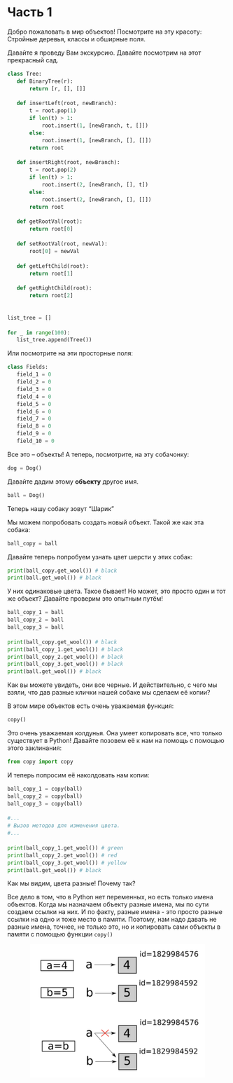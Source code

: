 # Часть 1
Добро пожаловать в мир объектов! Посмотрите на эту красоту: Стройные деревья, классы и обширные поля.

Давайте я проведу Вам экскурсию. Давайте посмотрим на этот прекрасный сад. 

```python
class Tree:
   def BinaryTree(r):
       return [r, [], []]

   def insertLeft(root, newBranch):
       t = root.pop(1)
       if len(t) > 1:
           root.insert(1, [newBranch, t, []])
       else:
           root.insert(1, [newBranch, [], []])
       return root

   def insertRight(root, newBranch):
       t = root.pop(2)
       if len(t) > 1:
           root.insert(2, [newBranch, [], t])
       else:
           root.insert(2, [newBranch, [], []])
       return root

   def getRootVal(root):
       return root[0]

   def setRootVal(root, newVal):
       root[0] = newVal

   def getLeftChild(root):
       return root[1]

   def getRightChild(root):
       return root[2]


list_tree = []

for _ in range(100):
   list_tree.append(Tree())
```
Или посмотрите на эти просторные поля:
```python
class Fields:
   field_1 = 0
   field_2 = 0
   field_3 = 0
   field_4 = 0
   field_5 = 0
   field_6 = 0
   field_7 = 0
   field_8 = 0
   field_9 = 0
   field_10 = 0
```
Все это – объекты!
А теперь, посмотрите, на эту собачонку: 
```python
dog = Dog()
```
Давайте дадим этому **объекту** другое имя.
```python
ball = Dog()
```
Теперь нашу собаку зовут “Шарик”

Мы можем попробовать создать новый объект. Такой же как эта собака:

```python
ball_copy = ball
```
Давайте теперь попробуем узнать цвет шерсти у этих собак:
```python
print(ball_copy.get_wool()) # black
print(ball.get_wool()) # black
```
У них одинаковые цвета. Такое бывает! Но может, это просто один и тот же объект? Давайте проверим это опытным путём!
```python
ball_copy_1 = ball
ball_copy_2 = ball
ball_copy_3 = ball

print(ball_copy.get_wool()) # black
print(ball_copy_1.get_wool()) # black
print(ball_copy_2.get_wool()) # black
print(ball_copy_3.get_wool()) # black
print(ball.get_wool()) # black
```
Как вы можете увидеть, они все черные. И действительно, с чего мы взяли, что дав разные клички нашей собаке мы сделаем её копии?

В этом мире объектов есть очень уважаемая функция: 
```python
copy()
```
Это очень уважаемая колдунья. Она умеет копировать все, что только существует в Python!
Давайте позовем её к нам на помощь с помощью этого заклинания:
```python
from copy import copy
```
И теперь попросим её наколдовать нам копии:
```python
ball_copy_1 = copy(ball)
ball_copy_2 = copy(ball)
ball_copy_3 = copy(ball)

#...
# Вызов методов для изменения цвета.
#...

print(ball_copy_1.get_wool()) # green
print(ball_copy_2.get_wool()) # red
print(ball_copy_3.get_wool()) # yellow
print(ball.get_wool()) # black
```
Как мы видим, цвета разные! Почему так?

Все дело в том, что в Python нет переменных, но есть только имена объектов.
Когда мы назначаем объекту разные имена, мы по сути создаем ссылки на них. И по факту, разные имена - это просто разные ссылки на одно и тоже место в памяти. Поэтому, нам надо давать не разные имена, точнее, не только это, но и копировать сами объекты в памяти с помощью функции
`copy()`

<p align="center">
    <img src="assets/images/part_1_1.png" width="400" />
</p>